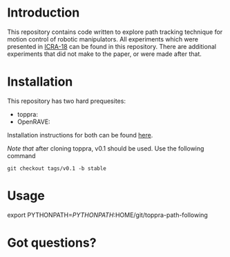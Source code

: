 # Introduction
This repository contains code written to explore path tracking
technique for motion control of robotic manipulators. All experiments
which were presented in [ICRA-18](https://arxiv.org/abs/1709.05101)
can be found in this repository. There are additional experiments that
did not make to the paper, or were made after that.

# Installation

This repository has two hard prequesites:
- toppra: 
- OpenRAVE: 

Installation instructions for both can be found [here](github.com/hungpham2511/toppra).

*Note that* after cloning toppra, v0.1 should be used. Use the
following command
``` shell
git checkout tags/v0.1 -b stable
```
# Usage


export PYTHONPATH=$PYTHONPATH:$HOME/git/toppra-path-following

# Got questions?


